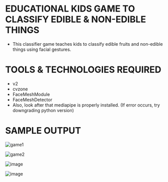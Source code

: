 # EDUCATIONAL KIDS GAME TO CLASSIFY EDIBLE & NON-EDIBLE THINGS

* This classifier game teaches kids to classify edible fruits and non-edible things using facial gestures. 

# TOOLS & TECHNOLOGIES REQUIRED

* v2
* cvzone
* FaceMeshModule 
* FaceMeshDetector
* Also, look after that mediapipe is properly installed. (If error occurs, try downgrading python version)

# SAMPLE OUTPUT 

![game1](https://user-images.githubusercontent.com/69035013/203071752-5871c308-2995-40fd-8cb2-a9675f22e012.JPG)

![game2](https://user-images.githubusercontent.com/69035013/203071903-4ad93ef4-c922-4f50-88f3-b9b3c5379d01.png)

![image](https://user-images.githubusercontent.com/69035013/203072041-b9d7317b-5582-49d5-bd91-f1d66a9f167d.png)

![image](https://user-images.githubusercontent.com/69035013/203072304-75a6745d-fa71-4642-9810-7c4243d4d071.png)


